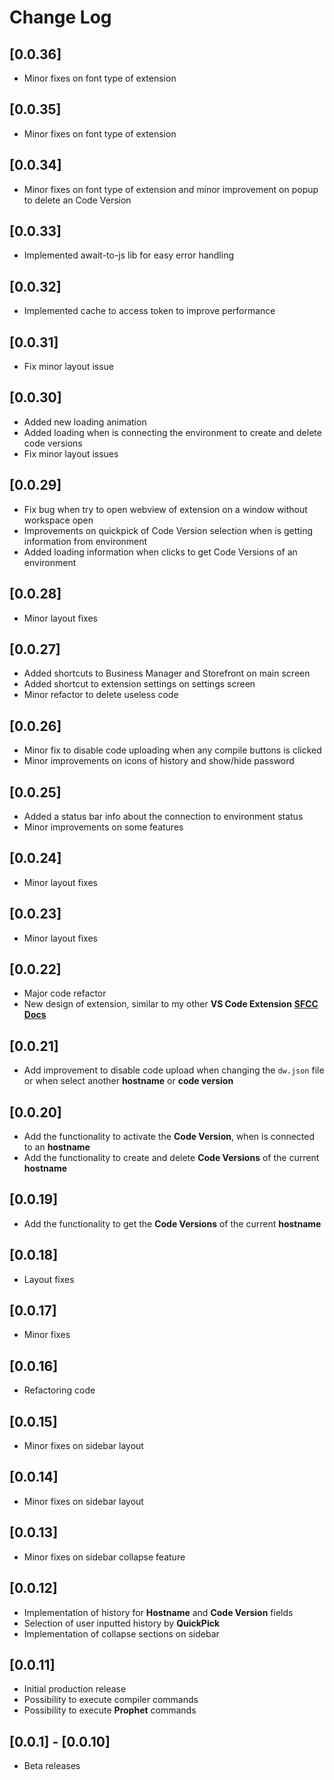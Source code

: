 # Change Log

## [0.0.36]
- Minor fixes on font type of extension

## [0.0.35]
- Minor fixes on font type of extension

## [0.0.34]
- Minor fixes on font type of extension and minor improvement on popup to delete an Code Version

## [0.0.33]
- Implemented await-to-js lib for easy error handling

## [0.0.32]
- Implemented cache to access token to improve performance

## [0.0.31]
- Fix minor layout issue

## [0.0.30]
- Added new loading animation
- Added loading when is connecting the environment to create and delete code versions
- Fix minor layout issues

## [0.0.29]
- Fix bug when try to open webview of extension on a window without workspace open
- Improvements on quickpick of Code Version selection when is getting information from environment
- Added loading information when clicks to get Code Versions of an environment

## [0.0.28]
- Minor layout fixes

## [0.0.27]
- Added shortcuts to Business Manager and Storefront on main screen
- Added shortcut to extension settings on settings screen
- Minor refactor to delete useless code 

## [0.0.26]
- Minor fix to disable code uploading when any compile buttons is clicked
- Minor improvements on icons of history and show/hide password

## [0.0.25]
- Added a status bar info about the connection to environment status
- Minor improvements on some features

## [0.0.24]
- Minor layout fixes

## [0.0.23]
- Minor layout fixes

## [0.0.22]
- Major code refactor
- New design of extension, similar to my other **VS Code Extension** [**SFCC Docs**](https://marketplace.visualstudio.com/items?itemName=ttrodrigues.sfcc-docs) 

## [0.0.21]
- Add improvement to disable code upload when changing the `dw.json` file or when select another **hostname** or **code version**

## [0.0.20]
- Add the functionality to activate the **Code Version**, when is connected to an **hostname**
- Add the functionality to create and delete **Code Versions** of the current **hostname**

## [0.0.19]
- Add the functionality to get the **Code Versions** of the current **hostname**

## [0.0.18]
- Layout fixes

## [0.0.17]
- Minor fixes

## [0.0.16]
- Refactoring code

## [0.0.15]
- Minor fixes on sidebar layout

## [0.0.14]
- Minor fixes on sidebar layout

## [0.0.13]
- Minor fixes on sidebar collapse feature

## [0.0.12]
- Implementation of history for **Hostname** and **Code Version** fields
- Selection of user inputted history by **QuickPick**
- Implementation of collapse sections on sidebar 

## [0.0.11]
- Initial production release
- Possibility to execute compiler commands 
- Possibility to execute **Prophet** commands 

## [0.0.1] - [0.0.10] 
- Beta releases